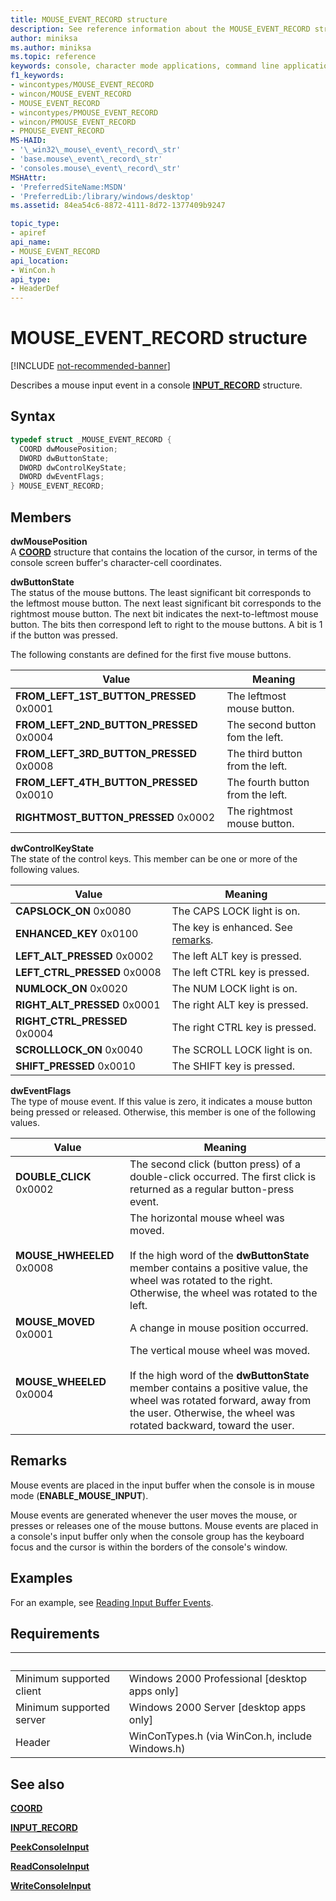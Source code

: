 ```yaml
---
title: MOUSE_EVENT_RECORD structure
description: See reference information about the MOUSE_EVENT_RECORD structure, which describes a mouse input event in a console INPUT_RECORD structure.
author: miniksa
ms.author: miniksa
ms.topic: reference
keywords: console, character mode applications, command line applications, terminal applications, console api
f1_keywords:
- wincontypes/MOUSE_EVENT_RECORD
- wincon/MOUSE_EVENT_RECORD
- MOUSE_EVENT_RECORD
- wincontypes/PMOUSE_EVENT_RECORD
- wincon/PMOUSE_EVENT_RECORD
- PMOUSE_EVENT_RECORD
MS-HAID:
- '\_win32\_mouse\_event\_record\_str'
- 'base.mouse\_event\_record\_str'
- 'consoles.mouse\_event\_record\_str'
MSHAttr:
- 'PreferredSiteName:MSDN'
- 'PreferredLib:/library/windows/desktop'
ms.assetid: 84ea54c6-8872-4111-8d72-1377409b9247

topic_type:
- apiref
api_name:
- MOUSE_EVENT_RECORD
api_location:
- WinCon.h
api_type:
- HeaderDef
---
```


# MOUSE\_EVENT\_RECORD structure

[!INCLUDE [not-recommended-banner](./includes/not-recommended-banner.md)]

Describes a mouse input event in a console [**INPUT\_RECORD**](input-record-str.md) structure.

## Syntax

```C
typedef struct _MOUSE_EVENT_RECORD {
  COORD dwMousePosition;
  DWORD dwButtonState;
  DWORD dwControlKeyState;
  DWORD dwEventFlags;
} MOUSE_EVENT_RECORD;
```

## Members

**dwMousePosition**  
A [**COORD**](coord-str.md) structure that contains the location of the cursor, in terms of the console screen buffer's character-cell coordinates.

**dwButtonState**  
The status of the mouse buttons. The least significant bit corresponds to the leftmost mouse button. The next least significant bit corresponds to the rightmost mouse button. The next bit indicates the next-to-leftmost mouse button. The bits then correspond left to right to the mouse buttons. A bit is 1 if the button was pressed.

The following constants are defined for the first five mouse buttons.

| Value | Meaning |
|-|-|
| **FROM_LEFT_1ST_BUTTON_PRESSED** 0x0001 | The leftmost mouse button. |
| **FROM_LEFT_2ND_BUTTON_PRESSED** 0x0004 | The second button fom the left. |
| **FROM_LEFT_3RD_BUTTON_PRESSED** 0x0008 | The third button from the left. |
| **FROM_LEFT_4TH_BUTTON_PRESSED** 0x0010 | The fourth button from the left. |
| **RIGHTMOST_BUTTON_PRESSED** 0x0002 | The rightmost mouse button. |

**dwControlKeyState**  
The state of the control keys. This member can be one or more of the following values.

| Value | Meaning |
|-|-|
| **CAPSLOCK_ON** 0x0080 | The CAPS LOCK light is on. |
| **ENHANCED_KEY** 0x0100 | The key is enhanced. See [remarks](key-event-record-str.md#remarks). |
| **LEFT_ALT_PRESSED** 0x0002 | The left ALT key is pressed. |
| **LEFT_CTRL_PRESSED** 0x0008 | The left CTRL key is pressed. |
| **NUMLOCK_ON** 0x0020 | The NUM LOCK light is on. |
| **RIGHT_ALT_PRESSED** 0x0001 | The right ALT key is pressed. |
| **RIGHT_CTRL_PRESSED** 0x0004 | The right CTRL key is pressed. |
| **SCROLLLOCK_ON** 0x0040 | The SCROLL LOCK light is on. |
| **SHIFT_PRESSED** 0x0010 | The SHIFT key is pressed. |

**dwEventFlags**  
The type of mouse event. If this value is zero, it indicates a mouse button being pressed or released. Otherwise, this member is one of the following values.

| Value | Meaning |
|-|-|
| **DOUBLE_CLICK** 0x0002 | The second click (button press) of a double-click occurred. The first click is returned as a regular button-press event. |
| **MOUSE_HWHEELED** 0x0008 | The horizontal mouse wheel was moved.<br /><br />If the high word of the **dwButtonState** member contains a positive value, the wheel was rotated to the right. Otherwise, the wheel was rotated to the left. |
| **MOUSE_MOVED** 0x0001 | A change in mouse position occurred. |
| **MOUSE_WHEELED** 0x0004 | The vertical mouse wheel was moved.<br /><br />If the high word of the **dwButtonState** member contains a positive value, the wheel was rotated forward, away from the user. Otherwise, the wheel was rotated backward, toward the user. |

## Remarks

Mouse events are placed in the input buffer when the console is in mouse mode (**ENABLE\_MOUSE\_INPUT**).

Mouse events are generated whenever the user moves the mouse, or presses or releases one of the mouse buttons. Mouse events are placed in a console's input buffer only when the console group has the keyboard focus and the cursor is within the borders of the console's window.

## Examples

For an example, see [Reading Input Buffer Events](reading-input-buffer-events.md).

## Requirements

| &nbsp; | &nbsp; |
|-|-|
| Minimum supported client | Windows 2000 Professional \[desktop apps only\] |
| Minimum supported server | Windows 2000 Server \[desktop apps only\] |
| Header | WinConTypes.h (via WinCon.h, include Windows.h) |

## See also

[**COORD**](coord-str.md)

[**INPUT\_RECORD**](input-record-str.md)

[**PeekConsoleInput**](peekconsoleinput.md)

[**ReadConsoleInput**](readconsoleinput.md)

[**WriteConsoleInput**](writeconsoleinput.md)
